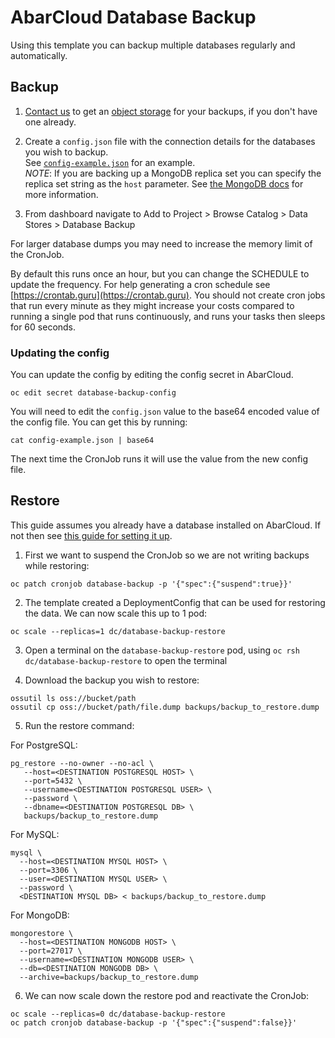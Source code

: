 # AbarCloud Database Backup
Using this template you can backup multiple databases regularly and automatically. 

## Backup

1. [Contact us](https://docs.abarcloud.com/support.html) to get an [object storage](https://docs.abarcloud.com/additional-services/object-storage.html) for your backups, if you don't have one already.
2. Create a `config.json` file with the connection details for the databases you wish to backup.  
   See [`config-example.json`](v1/config-example.json) for an example.  
   *NOTE*: If you are backing up a MongoDB replica set you can specify the replica set string as the `host` parameter. See [the MongoDB docs](https://docs.mongodb.com/manual/reference/program/mongodump/) for more information.

3. From dashboard navigate to Add to Project > Browse Catalog > Data Stores > Database Backup

For larger database dumps you may need to increase the memory limit of the CronJob.

By default this runs once an hour, but you can change the SCHEDULE to update the frequency. For help generating a cron schedule see [https://crontab.guru](https://crontab.guru). You should not create cron jobs that run every minute as they might increase your costs compared to running a single pod that runs continuously, and runs your tasks then sleeps for 60 seconds.

### Updating the config

You can update the config by editing the config secret in AbarCloud.

```
oc edit secret database-backup-config
```

You will need to edit the `config.json` value to the base64 encoded value of the config file. You can get this by running:
```
cat config-example.json | base64
```

The next time the CronJob runs it will use the value from the new config file.

## Restore

This guide assumes you already have a database installed on AbarCloud. If not then see [this guide for setting it up](https://docs.abarcloud.com/quickstart/database.html).

1. First we want to suspend the CronJob so we are not writing backups while restoring:
  ```
  oc patch cronjob database-backup -p '{"spec":{"suspend":true}}'
  ```

2. The template created a DeploymentConfig that can be used for restoring the data. We can now scale this up to 1 pod:
  ```
  oc scale --replicas=1 dc/database-backup-restore
  ```

3. Open a terminal on the `database-backup-restore` pod, using `oc rsh dc/database-backup-restore` to open the terminal

4. Download the backup you wish to restore:
  ```
  ossutil ls oss://bucket/path
  ossutil cp oss://bucket/path/file.dump backups/backup_to_restore.dump
  ```

5. Run the restore command:

  For PostgreSQL:
  ```
  pg_restore --no-owner --no-acl \
     --host=<DESTINATION POSTGRESQL HOST> \
     --port=5432 \
     --username=<DESTINATION POSTGRESQL USER> \
     --password \
     --dbname=<DESTINATION POSTGRESQL DB> \
     backups/backup_to_restore.dump
  ```

  For MySQL:
  ```
  mysql \
    --host=<DESTINATION MYSQL HOST> \
    --port=3306 \
    --user=<DESTINATION MYSQL USER> \
    --password \
    <DESTINATION MYSQL DB> < backups/backup_to_restore.dump
  ```

  For MongoDB:
  ```
  mongorestore \
    --host=<DESTINATION MONGODB HOST> \
    --port=27017 \
    --username=<DESTINATION MONGODB USER> \
    --db=<DESTINATION MONGODB DB> \
    --archive=backups/backup_to_restore.dump
  ```

6. We can now scale down the restore pod and reactivate the CronJob:
  ```
  oc scale --replicas=0 dc/database-backup-restore
  oc patch cronjob database-backup -p '{"spec":{"suspend":false}}'
  ```
